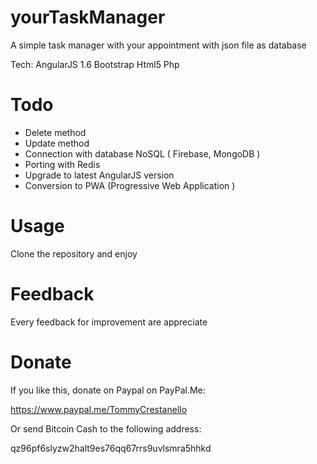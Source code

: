 # yourTaskManager
A simple task manager with your appointment with json file as database

Tech:
AngularJS 1.6
Bootstrap
Html5
Php 


# Todo
- Delete method
- Update method
- Connection with database NoSQL ( Firebase, MongoDB )
- Porting with Redis
- Upgrade to latest AngularJS version
- Conversion to PWA (Progressive Web Application )

# Usage
Clone the repository and enjoy 

# Feedback 
Every feedback for improvement are appreciate

# Donate
If you like this, donate on Paypal on PayPal.Me: 

https://www.paypal.me/TommyCrestanello

Or send Bitcoin Cash to the following address:

qz96pf6slyzw2halt9es76qq67rrs9uvlsmra5hhkd
